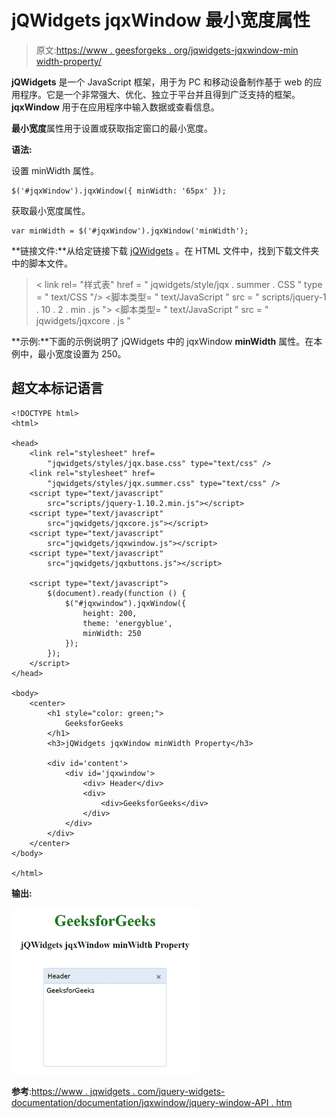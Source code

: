 # jQWidgets jqxWindow 最小宽度属性

> 原文:[https://www . geesforgeks . org/jqwidgets-jqxwindow-min width-property/](https://www.geeksforgeeks.org/jqwidgets-jqxwindow-minwidth-property/)

**jQWidgets** 是一个 JavaScript 框架，用于为 PC 和移动设备制作基于 web 的应用程序。它是一个非常强大、优化、独立于平台并且得到广泛支持的框架。 **jqxWindow** 用于在应用程序中输入数据或查看信息。

**最小宽度**属性用于设置或获取指定窗口的最小宽度。

**语法:**

设置 minWidth 属性。

```
$('#jqxWindow').jqxWindow({ minWidth: '65px' });  
```

获取最小宽度属性。

```
var minWidth = $('#jqxWindow').jqxWindow('minWidth'); 
```

**链接文件:**从给定链接下载 [jQWidgets](https://www.jqwidgets.com/download/) 。在 HTML 文件中，找到下载文件夹中的脚本文件。

> <link rel="”stylesheet”" href="”jqwidgets/styles/jqx.base.css”" type="”text/css”">
> < link rel= "样式表" href = " jqwidgets/style/jqx . summer . CSS " type = " text/CSS "/>
> <脚本类型= " text/JavaScript " src = " scripts/jquery-1 . 10 . 2 . min . js "></脚本>
> <脚本类型= " text/JavaScript " src = " jqwidgets/jqxcore . js "

**示例:**下面的示例说明了 jQWidgets 中的 jqxWindow **minWidth** 属性。在本例中，最小宽度设置为 250。

## 超文本标记语言

```
<!DOCTYPE html>
<html>

<head>
    <link rel="stylesheet" href=
        "jqwidgets/styles/jqx.base.css" type="text/css" />
    <link rel="stylesheet" href=
        "jqwidgets/styles/jqx.summer.css" type="text/css" />
    <script type="text/javascript" 
        src="scripts/jquery-1.10.2.min.js"></script>
    <script type="text/javascript" 
        src="jqwidgets/jqxcore.js"></script>
    <script type="text/javascript" 
        src="jqwidgets/jqxwindow.js"></script>
    <script type="text/javascript" 
        src="jqwidgets/jqxbuttons.js"></script>

    <script type="text/javascript">
        $(document).ready(function () {
            $("#jqxwindow").jqxWindow({
                height: 200,
                theme: 'energyblue',
                minWidth: 250
            });
        });
    </script>
</head>

<body>
    <center>
        <h1 style="color: green;">
            GeeksforGeeks
        </h1>
        <h3>jQWidgets jqxWindow minWidth Property</h3>

        <div id='content'>
            <div id='jqxwindow'>
                <div> Header</div>
                <div>
                    <div>GeeksforGeeks</div>
                </div>
            </div>
        </div>
    </center>
</body>

</html>
```

**输出:**

![](img/227af8302f269e139ac9c3fad2a21947.png)

**参考**:[https://www . jqwidgets . com/jquery-widgets-documentation/documentation/jqxwindow/jquery-window-API . htm](https://www.jqwidgets.com/jquery-widgets-documentation/documentation/jqxwindow/jquery-window-api.htm)